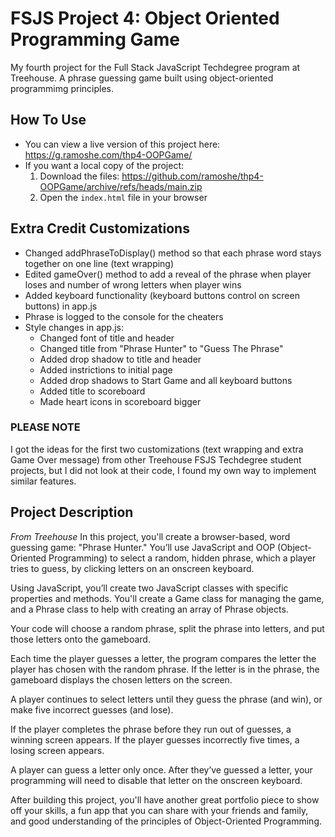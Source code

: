 # FSJS Project 4: Object Oriented Programming Game
 My fourth project for the Full Stack JavaScript Techdegree program at Treehouse. A phrase guessing game built using object-oriented programmimg principles.
 
## How To Use
 - You can view a live version of this project here: https://g.ramoshe.com/thp4-OOPGame/
 - If you want a local copy of the project:
    1. Download the files: https://github.com/ramoshe/thp4-OOPGame/archive/refs/heads/main.zip
    2. Open the `index.html` file in your browser

## Extra Credit Customizations
 - Changed addPhraseToDisplay() method so that each phrase word stays together on one line (text wrapping)
 - Edited gameOver() method to add a reveal of the phrase when player loses and number of wrong letters when player wins
 - Added keyboard functionality (keyboard buttons control on screen buttons) in app.js
 - Phrase is logged to the console for the cheaters
 - Style changes in app.js:
     - Changed font of title and header
     - Changed title from "Phrase Hunter" to "Guess The Phrase"
     - Added drop shadow to title and header
     - Added instrictions to initial page
     - Added drop shadows to Start Game and all keyboard buttons
     - Added title to scoreboard
     - Made heart icons in scoreboard bigger

### PLEASE NOTE 
I got the ideas for the first two customizations (text wrapping and extra Game Over message) from other Treehouse FSJS Techdegree student projects, but I did not look at their code, I found my own way to implement similar features.

## Project Description
*From Treehouse*
In this project, you'll create a browser-based, word guessing game: "Phrase Hunter." You’ll use JavaScript and OOP (Object-Oriented Programming) to select a random, hidden phrase, which a player tries to guess, by clicking letters on an onscreen keyboard.

Using JavaScript, you’ll create two JavaScript classes with specific properties and methods. You'll create a Game class for managing the game, and a Phrase class to help with creating an array of Phrase objects.

Your code will choose a random phrase, split the phrase into letters, and put those letters onto the gameboard.

Each time the player guesses a letter, the program compares the letter the player has chosen with the random phrase. If the letter is in the phrase, the gameboard displays the chosen letters on the screen.

A player continues to select letters until they guess the phrase (and win), or make five incorrect guesses (and lose).

If the player completes the phrase before they run out of guesses, a winning screen appears. If the player guesses incorrectly five times, a losing screen appears.

A player can guess a letter only once. After they’ve guessed a letter, your programming will need to disable that letter on the onscreen keyboard.

After building this project, you'll have another great portfolio piece to show off your skills, a fun app that you can share with your friends and family, and good understanding of the principles of Object-Oriented Programming.
